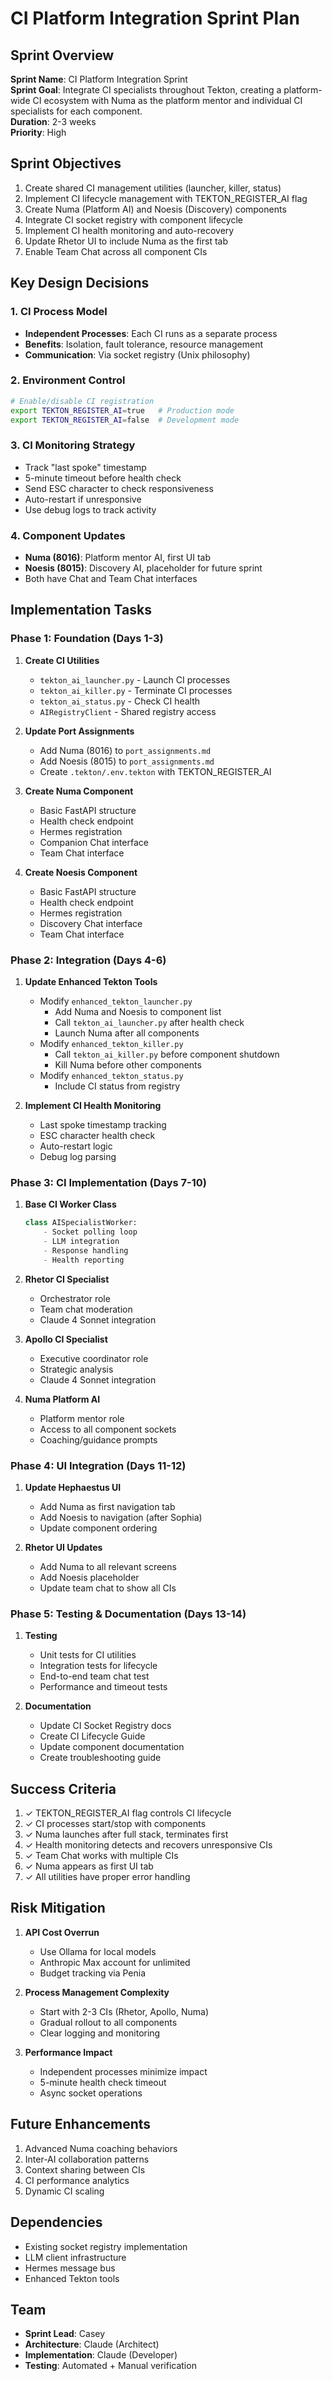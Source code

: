 # CI Platform Integration Sprint Plan

## Sprint Overview

**Sprint Name**: CI Platform Integration Sprint  
**Sprint Goal**: Integrate CI specialists throughout Tekton, creating a platform-wide CI ecosystem with Numa as the platform mentor and individual CI specialists for each component.  
**Duration**: 2-3 weeks  
**Priority**: High  

## Sprint Objectives

1. Create shared CI management utilities (launcher, killer, status)
2. Implement CI lifecycle management with TEKTON_REGISTER_AI flag
3. Create Numa (Platform AI) and Noesis (Discovery) components
4. Integrate CI socket registry with component lifecycle
5. Implement CI health monitoring and auto-recovery
6. Update Rhetor UI to include Numa as the first tab
7. Enable Team Chat across all component CIs

## Key Design Decisions

### 1. CI Process Model
- **Independent Processes**: Each CI runs as a separate process
- **Benefits**: Isolation, fault tolerance, resource management
- **Communication**: Via socket registry (Unix philosophy)

### 2. Environment Control
```bash
# Enable/disable CI registration
export TEKTON_REGISTER_AI=true   # Production mode
export TEKTON_REGISTER_AI=false  # Development mode
```

### 3. CI Monitoring Strategy
- Track "last spoke" timestamp
- 5-minute timeout before health check
- Send ESC character to check responsiveness
- Auto-restart if unresponsive
- Use debug logs to track activity

### 4. Component Updates
- **Numa (8016)**: Platform mentor AI, first UI tab
- **Noesis (8015)**: Discovery AI, placeholder for future sprint
- Both have Chat and Team Chat interfaces

## Implementation Tasks

### Phase 1: Foundation (Days 1-3)

1. **Create CI Utilities**
   - `tekton_ai_launcher.py` - Launch CI processes
   - `tekton_ai_killer.py` - Terminate CI processes
   - `tekton_ai_status.py` - Check CI health
   - `AIRegistryClient` - Shared registry access

2. **Update Port Assignments**
   - Add Numa (8016) to `port_assignments.md`
   - Add Noesis (8015) to `port_assignments.md`
   - Create `.tekton/.env.tekton` with TEKTON_REGISTER_AI

3. **Create Numa Component**
   - Basic FastAPI structure
   - Health check endpoint
   - Hermes registration
   - Companion Chat interface
   - Team Chat interface

4. **Create Noesis Component**
   - Basic FastAPI structure
   - Health check endpoint
   - Hermes registration
   - Discovery Chat interface
   - Team Chat interface

### Phase 2: Integration (Days 4-6)

1. **Update Enhanced Tekton Tools**
   - Modify `enhanced_tekton_launcher.py`
     - Add Numa and Noesis to component list
     - Call `tekton_ai_launcher.py` after health check
     - Launch Numa after all components
   - Modify `enhanced_tekton_killer.py`
     - Call `tekton_ai_killer.py` before component shutdown
     - Kill Numa before other components
   - Modify `enhanced_tekton_status.py`
     - Include CI status from registry

2. **Implement CI Health Monitoring**
   - Last spoke timestamp tracking
   - ESC character health check
   - Auto-restart logic
   - Debug log parsing

### Phase 3: CI Implementation (Days 7-10)

1. **Base CI Worker Class**
   ```python
   class AISpecialistWorker:
       - Socket polling loop
       - LLM integration
       - Response handling
       - Health reporting
   ```

2. **Rhetor CI Specialist**
   - Orchestrator role
   - Team chat moderation
   - Claude 4 Sonnet integration

3. **Apollo CI Specialist**
   - Executive coordinator role
   - Strategic analysis
   - Claude 4 Sonnet integration

4. **Numa Platform AI**
   - Platform mentor role
   - Access to all component sockets
   - Coaching/guidance prompts

### Phase 4: UI Integration (Days 11-12)

1. **Update Hephaestus UI**
   - Add Numa as first navigation tab
   - Add Noesis to navigation (after Sophia)
   - Update component ordering

2. **Rhetor UI Updates**
   - Add Numa to all relevant screens
   - Add Noesis placeholder
   - Update team chat to show all CIs

### Phase 5: Testing & Documentation (Days 13-14)

1. **Testing**
   - Unit tests for CI utilities
   - Integration tests for lifecycle
   - End-to-end team chat test
   - Performance and timeout tests

2. **Documentation**
   - Update CI Socket Registry docs
   - Create CI Lifecycle Guide
   - Update component documentation
   - Create troubleshooting guide

## Success Criteria

1. ✓ TEKTON_REGISTER_AI flag controls CI lifecycle
2. ✓ CI processes start/stop with components
3. ✓ Numa launches after full stack, terminates first
4. ✓ Health monitoring detects and recovers unresponsive CIs
5. ✓ Team Chat works with multiple CIs
6. ✓ Numa appears as first UI tab
7. ✓ All utilities have proper error handling

## Risk Mitigation

1. **API Cost Overrun**
   - Use Ollama for local models
   - Anthropic Max account for unlimited
   - Budget tracking via Penia

2. **Process Management Complexity**
   - Start with 2-3 CIs (Rhetor, Apollo, Numa)
   - Gradual rollout to all components
   - Clear logging and monitoring

3. **Performance Impact**
   - Independent processes minimize impact
   - 5-minute health check timeout
   - Async socket operations

## Future Enhancements

1. Advanced Numa coaching behaviors
2. Inter-AI collaboration patterns
3. Context sharing between CIs
4. CI performance analytics
5. Dynamic CI scaling

## Dependencies

- Existing socket registry implementation
- LLM client infrastructure
- Hermes message bus
- Enhanced Tekton tools

## Team

- **Sprint Lead**: Casey
- **Architecture**: Claude (Architect)
- **Implementation**: Claude (Developer)
- **Testing**: Automated + Manual verification